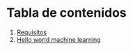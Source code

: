 # Tabla de contenidos


1. [Requisitos](docs/basics/requisites/requisites.md)
2. [Hello world machine learning](docs/basics/hello-world/hello-world.ipynb)
